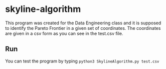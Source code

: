 # skyline-algorithm
This program was created for the Data Engineering class and it is supposed to identify the Pareto Frontier in a given set of coordinates.
The coordinates are given in a csv form as you can see in the test.csv file.

## Run
You can test the program by typing
`python3 SkylineAlgorithm.py test.csv`
